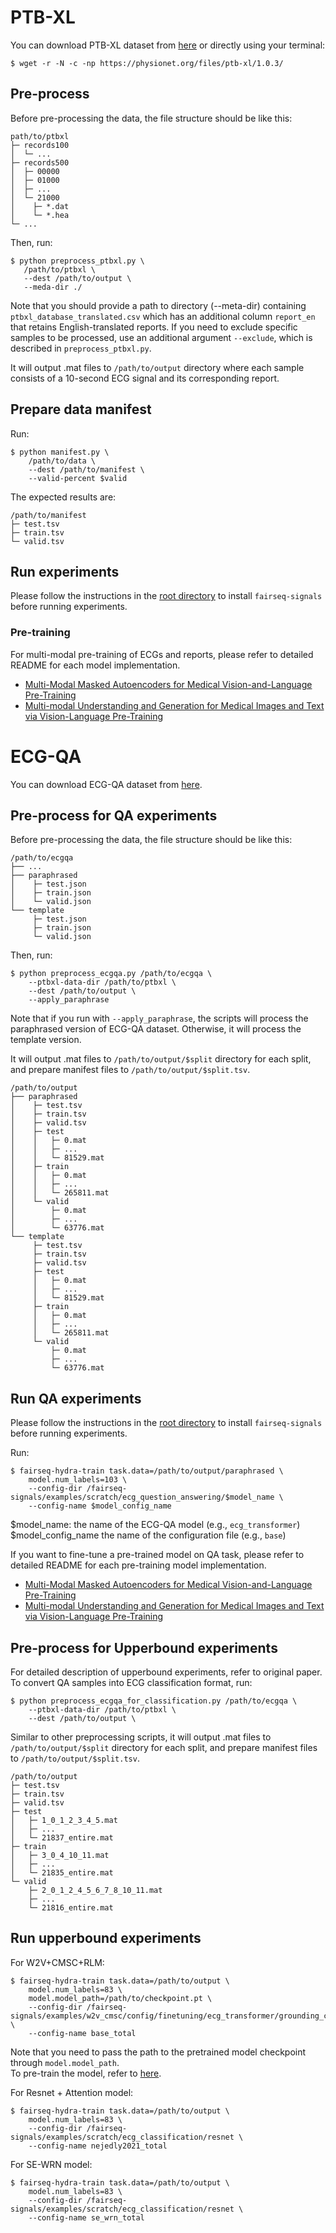 # PTB-XL
You can download PTB-XL dataset from [here](https://physionet.org/content/ptb-xl/1.0.3/) or directly using your terminal:
```shell script
$ wget -r -N -c -np https://physionet.org/files/ptb-xl/1.0.3/
```

## Pre-process
Before pre-processing the data, the file structure should be like this:
```
path/to/ptbxl
├─ records100
│  └─ ...
├─ records500
│  ├─ 00000
│  ├─ 01000
│  ├─ ...
│  └─ 21000
│    ├─ *.dat
│    └─ *.hea
└─ ...
```
Then, run:
```shell script
$ python preprocess_ptbxl.py \
   /path/to/ptbxl \
   --dest /path/to/output \
   --meda-dir ./
```
Note that you should provide a path to directory (--meta-dir) containing `ptbxl_database_translated.csv` which has an additional column `report_en` that retains English-translated reports.
If you need to exclude specific samples to be processed, use an additional argument `--exclude`, which is described in `preprocess_ptbxl.py`.

It will output .mat files to `/path/to/output` directory where each sample consists of a 10-second ECG signal and its corresponding report.

## Prepare data manifest
Run:
```shell script
$ python manifest.py \
    /path/to/data \
    --dest /path/to/manifest \
    --valid-percent $valid
```
The expected results are:
```
/path/to/manifest
├─ test.tsv
├─ train.tsv
└─ valid.tsv
```

## Run experiments
Please follow the instructions in the [root directory](../../../../) to install `fairseq-signals` before running experiments.

### Pre-training
For multi-modal pre-training of ECGs and reports, please refer to detailed README for each model implementation.
* [Multi-Modal Masked Autoencoders for Medical Vision-and-Language Pre-Training](../../../../examples/m3ae/README.md)
* [Multi-modal Understanding and Generation for Medical Images and Text via Vision-Language Pre-Training](../../../../examples/medvill/README.md)

# ECG-QA
You can download ECG-QA dataset from [here](https://github.com/Jwoo5/ecg-qa).

## Pre-process for QA experiments
Before pre-processing the data, the file structure should be like this:
```
/path/to/ecgqa
├── ...
├── paraphrased
│    ├─ test.json
│    ├─ train.json
│    └─ valid.json
└── template
     ├─ test.json
     ├─ train.json
     └─ valid.json
```
Then, run:
```shell script
$ python preprocess_ecgqa.py /path/to/ecgqa \
    --ptbxl-data-dir /path/to/ptbxl \
    --dest /path/to/output \
    --apply_paraphrase
```
Note that if you run with `--apply_paraphrase`, the scripts will process the paraphrased version of ECG-QA dataset. Otherwise, it will process the template version.

It will output .mat files to `/path/to/output/$split` directory for each split, and prepare manifest files to `/path/to/output/$split.tsv`.
```
/path/to/output
├── paraphrased
│    ├─ test.tsv
│    ├─ train.tsv
│    ├─ valid.tsv
│    ├─ test
│    │   ├─ 0.mat
│    │   ├─ ...
│    │   └─ 81529.mat
│    ├─ train
│    │   ├─ 0.mat
│    │   ├─ ...
│    │   └─ 265811.mat
│    └─ valid
│        ├─ 0.mat
│        ├─ ...
│        └─ 63776.mat
└── template
     ├─ test.tsv
     ├─ train.tsv
     ├─ valid.tsv
     ├─ test
     │   ├─ 0.mat
     │   ├─ ...
     │   └─ 81529.mat
     ├─ train
     │   ├─ 0.mat
     │   ├─ ...
     │   └─ 265811.mat
     └─ valid
         ├─ 0.mat
         ├─ ...
         └─ 63776.mat
```

## Run QA experiments
Please follow the instructions in the [root directory](../../../../) to install `fairseq-signals` before running experiments.

Run:
```shell script
$ fairseq-hydra-train task.data=/path/to/output/paraphrased \
    model.num_labels=103 \
    --config-dir /fairseq-signals/examples/scratch/ecg_question_answering/$model_name \
    --config-name $model_config_name
```
$model_name: the name of the ECG-QA model (e.g., `ecg_transformer`)  
$model_config_name the name of the configuration file (e.g., `base`)

If you want to fine-tune a pre-trained model on QA task, please refer to detailed README for each pre-training model implementation.
* [Multi-Modal Masked Autoencoders for Medical Vision-and-Language Pre-Training](../../../../examples/m3ae/README.md)
* [Multi-modal Understanding and Generation for Medical Images and Text via Vision-Language Pre-Training](../../../../examples/medvill/README.md)

## Pre-process for Upperbound experiments
For detailed description of upperbound experiments, refer to original paper.  
To convert QA samples into ECG classification format, run:
```shell script
$ python preprocess_ecgqa_for_classification.py /path/to/ecgqa \
    --ptbxl-data-dir /path/to/ptbxl \
    --dest /path/to/output \
```

Similar to other preprocessing scripts, it will output .mat files to `/path/to/output/$split` directory for each split, and prepare manifest files to `/path/to/output/$split.tsv`.
```
/path/to/output
├─ test.tsv
├─ train.tsv
├─ valid.tsv
├─ test
│   ├─ 1_0_1_2_3_4_5.mat
│   ├─ ...
│   └─ 21837_entire.mat
├─ train
│   ├─ 3_0_4_10_11.mat
│   ├─ ...
│   └─ 21835_entire.mat
└─ valid
    ├─ 2_0_1_2_4_5_6_7_8_10_11.mat
    ├─ ...
    └─ 21816_entire.mat
```

## Run upperbound experiments
For W2V+CMSC+RLM:
```shell script
$ fairseq-hydra-train task.data=/path/to/output \
    model.num_labels=83 \
    model.model_path=/path/to/checkpoint.pt \
    --config-dir /fairseq-signals/examples/w2v_cmsc/config/finetuning/ecg_transformer/grounding_classification \
    --config-name base_total
```
Note that you need to pass the path to the pretrained model checkpoint through `model.model_path`.  
To pre-train the model, refer to [here](../../../../examples/w2v_cmsc/README.md).

For Resnet + Attention model:
```shell script
$ fairseq-hydra-train task.data=/path/to/output \
    model.num_labels=83 \
    --config-dir /fairseq-signals/examples/scratch/ecg_classification/resnet \
    --config-name nejedly2021_total
```

For SE-WRN model:
```shell script
$ fairseq-hydra-train task.data=/path/to/output \
    model.num_labels=83 \
    --config-dir /fairseq-signals/examples/scratch/ecg_classification/resnet \
    --config-name se_wrn_total
```
